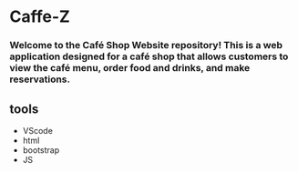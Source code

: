 # Caffe-Z

### Welcome to the Café Shop Website repository! This is a web application designed for a café shop that allows customers to view the café menu, order food and drinks, and make reservations.

## tools
- VScode
- html 
- bootstrap
- JS